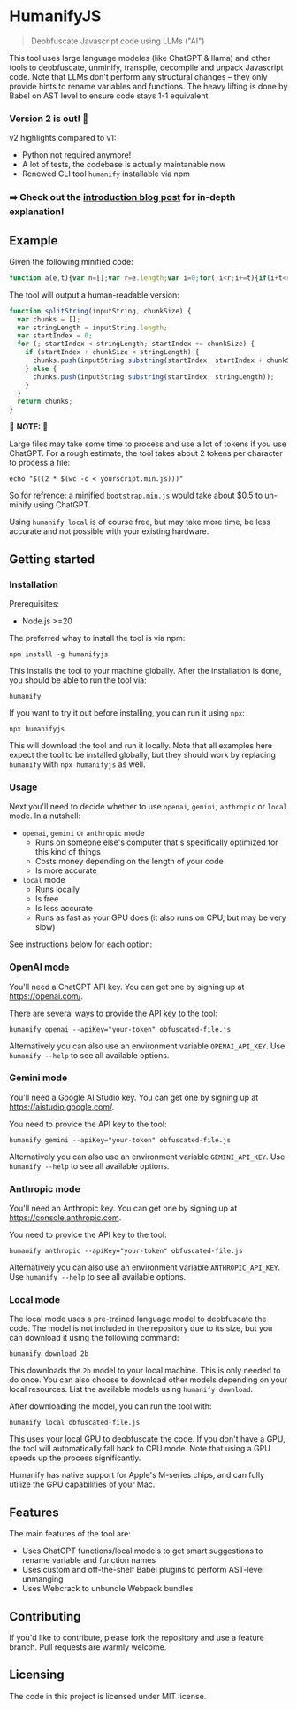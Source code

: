 # HumanifyJS
> Deobfuscate Javascript code using LLMs ("AI")

This tool uses large language modeles (like ChatGPT & llama) and other tools to
deobfuscate, unminify, transpile, decompile and unpack Javascript code. Note
that LLMs don't perform any structural changes – they only provide hints to
rename variables and functions. The heavy lifting is done by Babel on AST level
to ensure code stays 1-1 equivalent.

### Version 2 is out! 🎉

v2 highlights compared to v1:
* Python not required anymore!
* A lot of tests, the codebase is actually maintanable now
* Renewed CLI tool `humanify` installable via npm

### ➡️ Check out the [introduction blog post][blogpost] for in-depth explanation!

[blogpost]: https://thejunkland.com/blog/using-llms-to-reverse-javascript-minification

## Example

Given the following minified code:

```javascript
function a(e,t){var n=[];var r=e.length;var i=0;for(;i<r;i+=t){if(i+t<r){n.push(e.substring(i,i+t))}else{n.push(e.substring(i,r))}}return n}
```

The tool will output a human-readable version:

```javascript
function splitString(inputString, chunkSize) {
  var chunks = [];
  var stringLength = inputString.length;
  var startIndex = 0;
  for (; startIndex < stringLength; startIndex += chunkSize) {
    if (startIndex + chunkSize < stringLength) {
      chunks.push(inputString.substring(startIndex, startIndex + chunkSize));
    } else {
      chunks.push(inputString.substring(startIndex, stringLength));
    }
  }
  return chunks;
}
```

🚨 **NOTE:** 🚨

Large files may take some time to process and use a lot of tokens if you use
ChatGPT. For a rough estimate, the tool takes about 2 tokens per character to
process a file:

```shell
echo "$((2 * $(wc -c < yourscript.min.js)))"
```

So for refrence: a minified `bootstrap.min.js` would take about $0.5 to
un-minify using ChatGPT.

Using `humanify local` is of course free, but may take more time, be less
accurate and not possible with your existing hardware.

## Getting started

### Installation

Prerequisites:
* Node.js >=20

The preferred whay to install the tool is via npm:

```shell
npm install -g humanifyjs
```

This installs the tool to your machine globally. After the installation is done,
you should be able to run the tool via:

```shell
humanify
```

If you want to try it out before installing, you can run it using `npx`:

```
npx humanifyjs
```

This will download the tool and run it locally. Note that all examples here
expect the tool to be installed globally, but they should work by replacing
`humanify` with `npx humanifyjs` as well.

### Usage

Next you'll need to decide whether to use `openai`, `gemini`, `anthropic` or `local` mode. In a
nutshell:

* `openai`, `gemini` or `anthropic` mode
  * Runs on someone else's computer that's specifically optimized for this kind
    of things
  * Costs money depending on the length of your code
  * Is more accurate
* `local` mode
  * Runs locally
  * Is free
  * Is less accurate
  * Runs as fast as your GPU does (it also runs on CPU, but may be very slow)

See instructions below for each option:

### OpenAI mode

You'll need a ChatGPT API key. You can get one by signing up at
https://openai.com/.

There are several ways to provide the API key to the tool:
```shell
humanify openai --apiKey="your-token" obfuscated-file.js
```

Alternatively you can also use an environment variable `OPENAI_API_KEY`. Use
`humanify --help` to see all available options.

### Gemini mode

You'll need a Google AI Studio key. You can get one by signing up at
https://aistudio.google.com/.

You need to provice the API key to the tool:

```shell
humanify gemini --apiKey="your-token" obfuscated-file.js
```

Alternatively you can also use an environment variable `GEMINI_API_KEY`. Use
`humanify --help` to see all available options.

### Anthropic mode

You'll need an Anthropic key. You can get one by signing up at
https://console.anthropic.com.

You need to provice the API key to the tool:

```shell
humanify anthropic --apiKey="your-token" obfuscated-file.js
```

Alternatively you can also use an environment variable `ANTHROPIC_API_KEY`. Use
`humanify --help` to see all available options.

### Local mode

The local mode uses a pre-trained language model to deobfuscate the code. The
model is not included in the repository due to its size, but you can download it
using the following command:

```shell
humanify download 2b
```

This downloads the `2b` model to your local machine. This is only needed to do
once. You can also choose to download other models depending on your local
resources. List the available models using `humanify download`.

After downloading the model, you can run the tool with:

```shell
humanify local obfuscated-file.js
```

This uses your local GPU to deobfuscate the code. If you don't have a GPU, the
tool will automatically fall back to CPU mode. Note that using a GPU speeds up
the process significantly.

Humanify has native support for Apple's M-series chips, and can fully utilize
the GPU capabilities of your Mac.

## Features

The main features of the tool are:
* Uses ChatGPT functions/local models to get smart suggestions to rename
  variable and function names
* Uses custom and off-the-shelf Babel plugins to perform AST-level unmanging
* Uses Webcrack to unbundle Webpack bundles

## Contributing

If you'd like to contribute, please fork the repository and use a feature
branch. Pull requests are warmly welcome.

## Licensing

The code in this project is licensed under MIT license.
